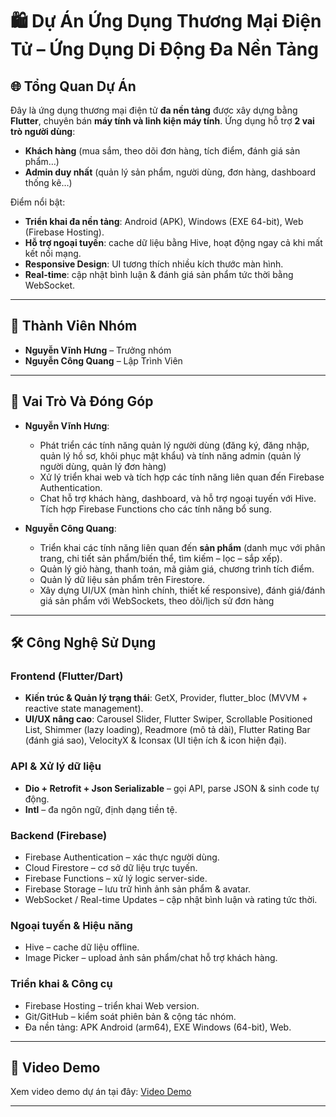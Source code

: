 # 🛍️ Dự Án Ứng Dụng Thương Mại Điện Tử – Ứng Dụng Di Động Đa Nền Tảng

## 🌐 Tổng Quan Dự Án

Đây là ứng dụng thương mại điện tử **đa nền tảng** được xây dựng bằng **Flutter**, chuyên bán **máy tính và linh kiện máy tính**.
Ứng dụng hỗ trợ **2 vai trò người dùng**:

* **Khách hàng** (mua sắm, theo dõi đơn hàng, tích điểm, đánh giá sản phẩm…)
* **Admin duy nhất** (quản lý sản phẩm, người dùng, đơn hàng, dashboard thống kê…)

Điểm nổi bật:

* **Triển khai đa nền tảng**: Android (APK), Windows (EXE 64-bit), Web (Firebase Hosting).
* **Hỗ trợ ngoại tuyến**: cache dữ liệu bằng Hive, hoạt động ngay cả khi mất kết nối mạng.
* **Responsive Design**: UI tương thích nhiều kích thước màn hình.
* **Real-time**: cập nhật bình luận & đánh giá sản phẩm tức thời bằng WebSocket.

---

## 👥 Thành Viên Nhóm

* **Nguyễn Vĩnh Hưng** – Trưởng nhóm
* **Nguyễn Công Quang** – Lập Trình Viên

---

## 📝 Vai Trò Và Đóng Góp

* **Nguyễn Vĩnh Hưng**:
  
  * Phát triển các tính năng quản lý người dùng (đăng ký, đăng nhập, quản lý hồ sơ, khôi phục mật khẩu) và tính năng admin (quản lý người dùng, quản lý đơn hàng)
  * Xử lý triển khai web và tích hợp các tính năng liên quan đến Firebase Authentication.
  * Chat hỗ trợ khách hàng, dashboard, và hỗ trợ ngoại tuyến với Hive. Tích hợp Firebase Functions cho các tính năng bổ sung.

* **Nguyễn Công Quang**:

  * Triển khai các tính năng liên quan đến **sản phẩm** (danh mục với phân trang, chi tiết sản phẩm/biến thể, tìm kiếm – lọc – sắp xếp).
  * Quản lý giỏ hàng, thanh toán, mã giảm giá, chương trình tích điểm.
  * Quản lý dữ liệu sản phẩm trên Firestore.
  * Xây dựng UI/UX (màn hình chính, thiết kế responsive), đánh giá/đánh giá sản phẩm với WebSockets, theo dõi/lịch sử đơn hàng
---

## 🛠 Công Nghệ Sử Dụng

### **Frontend (Flutter/Dart)**

* **Kiến trúc & Quản lý trạng thái**: GetX, Provider, flutter\_bloc (MVVM + reactive state management).
* **UI/UX nâng cao**: Carousel Slider, Flutter Swiper, Scrollable Positioned List, Shimmer (lazy loading), Readmore (mô tả dài), Flutter Rating Bar (đánh giá sao), VelocityX & Iconsax (UI tiện ích & icon hiện đại).

### **API & Xử lý dữ liệu**

* **Dio + Retrofit + Json Serializable** – gọi API, parse JSON & sinh code tự động.
* **Intl** – đa ngôn ngữ, định dạng tiền tệ.

### **Backend (Firebase)**

* Firebase Authentication – xác thực người dùng.
* Cloud Firestore – cơ sở dữ liệu trực tuyến.
* Firebase Functions – xử lý logic server-side.
* Firebase Storage – lưu trữ hình ảnh sản phẩm & avatar.
* WebSocket / Real-time Updates – cập nhật bình luận và rating tức thời.

### **Ngoại tuyến & Hiệu năng**

* Hive – cache dữ liệu offline.
* Image Picker – upload ảnh sản phẩm/chat hỗ trợ khách hàng.

### **Triển khai & Công cụ**

* Firebase Hosting – triển khai Web version.
* Git/GitHub – kiểm soát phiên bản & cộng tác nhóm.
* Đa nền tảng: APK Android (arm64), EXE Windows (64-bit), Web.

---

## 🎥 Video Demo

Xem video demo dự án tại đây: [Video Demo](https://www.canva.com/design/DAGn0FOyah8/1rFyG5i-wlsB5nr6YvlVJg/edit?utm_content=DAGn0FOyah8&utm_campaign=designshare&utm_medium=link2&utm_source=sharebutton)

---

